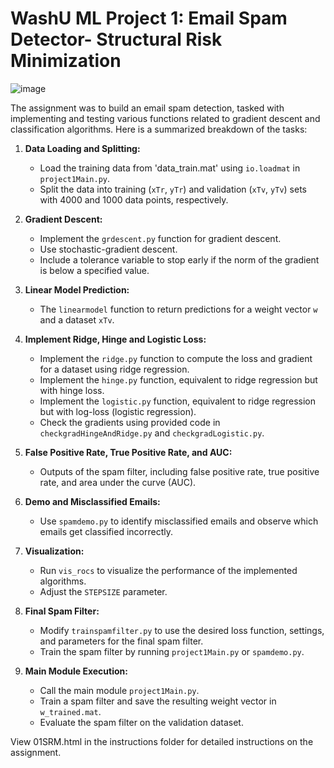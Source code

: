 # WashU ML Project 1: Email Spam Detector- Structural Risk Minimization

![image](https://github.com/Amanda-L/WashU-ML-Project1-StructuralRiskMinimization-2023/assets/52643725/f01ddf24-fdce-4bfc-bf3c-71d4fc6875a2)


The assignment was to build an email spam detection, tasked with implementing and testing various functions related to gradient descent and classification algorithms. Here is a summarized breakdown of the tasks:

1. **Data Loading and Splitting:**
   - Load the training data from 'data_train.mat' using `io.loadmat` in `project1Main.py`.
   - Split the data into training (`xTr`, `yTr`) and validation (`xTv`, `yTv`) sets with 4000 and 1000 data points, respectively.

2. **Gradient Descent:**
   - Implement the `grdescent.py` function for gradient descent.
   - Use stochastic-gradient descent. 
   - Include a tolerance variable to stop early if the norm of the gradient is below a specified value.
   
3. **Linear Model Prediction:**
   - The `linearmodel` function to return predictions for a weight vector `w` and a dataset `xTv`.
     
4. **Implement Ridge, Hinge and Logistic Loss:**
   - Implement the `ridge.py` function to compute the loss and gradient for a dataset using ridge regression.
   - Implement the `hinge.py` function, equivalent to ridge regression but with hinge loss.
   - Implement the `logistic.py` function, equivalent to ridge regression but with log-loss (logistic regression).
   - Check the gradients using provided code in `checkgradHingeAndRidge.py` and `checkgradLogistic.py`.

5. **False Positive Rate, True Positive Rate, and AUC:**
   - Outputs of the spam filter, including false positive rate, true positive rate, and area under the curve (AUC).

6. **Demo and Misclassified Emails:**
   - Use `spamdemo.py` to identify misclassified emails and observe which emails get classified incorrectly.


7. **Visualization:**
    - Run `vis_rocs` to visualize the performance of the implemented algorithms.
    - Adjust the `STEPSIZE` parameter.

8. **Final Spam Filter:**
    - Modify `trainspamfilter.py` to use the desired loss function, settings, and parameters for the final spam filter.
    - Train the spam filter by running `project1Main.py` or `spamdemo.py`.
      
9. **Main Module Execution:**
   - Call the main module `project1Main.py`.
   - Train a spam filter and save the resulting weight vector in `w_trained.mat`.
   - Evaluate the spam filter on the validation dataset.


View 01SRM.html in the instructions folder for detailed instructions on the assignment.

